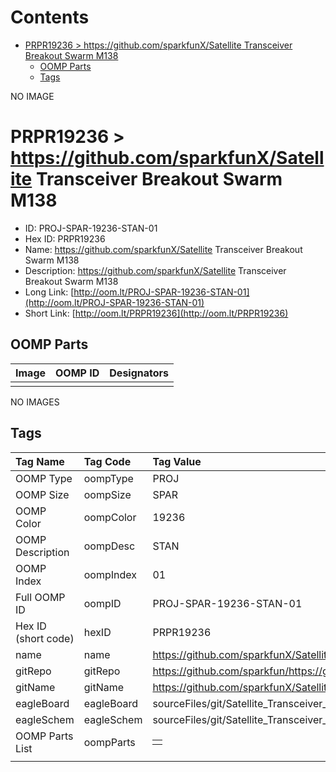 



Contents
========

* [PRPR19236 > https://github.com/sparkfunX/Satellite Transceiver Breakout  Swarm M138](#prpr19236--httpsgithubcomsparkfunxsatellite-transceiver-breakout--swarm-m138)
	* [OOMP Parts](#oomp-parts)
	* [Tags](#tags)
  
NO IMAGE  
# PRPR19236 > https://github.com/sparkfunX/Satellite Transceiver Breakout  Swarm M138

- ID: PROJ-SPAR-19236-STAN-01
- Hex ID: PRPR19236
- Name: https://github.com/sparkfunX/Satellite Transceiver Breakout  Swarm M138
- Description: https://github.com/sparkfunX/Satellite Transceiver Breakout  Swarm M138
- Long Link: [http://oom.lt/PROJ-SPAR-19236-STAN-01](http://oom.lt/PROJ-SPAR-19236-STAN-01)
- Short Link: [http://oom.lt/PRPR19236](http://oom.lt/PRPR19236)

## OOMP Parts
  

|Image|OOMP ID|Designators|
| :--- | :--- | :--- |
||||
  
NO IMAGES  
## Tags
  

|Tag Name|Tag Code|Tag Value|
| :--- | :--- | :--- |
|OOMP Type|oompType|PROJ|
|OOMP Size|oompSize|SPAR|
|OOMP Color|oompColor|19236|
|OOMP Description|oompDesc|STAN|
|OOMP Index|oompIndex|01|
|Full OOMP ID|oompID|PROJ-SPAR-19236-STAN-01|
|Hex ID (short code)|hexID|PRPR19236|
|name|name|https://github.com/sparkfunX/Satellite Transceiver Breakout  Swarm M138|
|gitRepo|gitRepo|https://github.com/sparkfun/https://github.com/sparkfunX/Satellite_Transceiver_Breakout__Swarm_M138|
|gitName|gitName|https://github.com/sparkfunX/Satellite_Transceiver_Breakout__Swarm_M138|
|eagleBoard|eagleBoard|sourceFiles/git/Satellite_Transceiver_Breakout__Swarm_M138/Hardware/Satellite_Transceiver_Breakout__Swarm_M138.brd|
|eagleSchem|eagleSchem|sourceFiles/git/Satellite_Transceiver_Breakout__Swarm_M138/Hardware/Satellite_Transceiver_Breakout__Swarm_M138.sch|
|OOMP Parts List|oompParts|<table><tr><td></td></tr></table>|
||||
